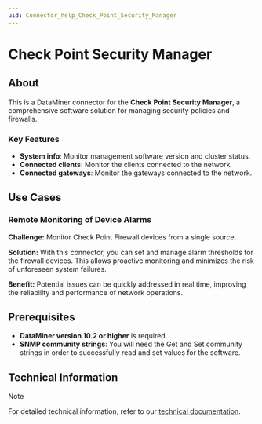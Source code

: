 ```yaml
---
uid: Connector_help_Check_Point_Security_Manager
---
```


# Check Point Security Manager

## About

This is a DataMiner connector for the **Check Point Security Manager**, a comprehensive software solution for managing security policies and firewalls.

### Key Features

- **System info**: Monitor management software version and cluster status.
- **Connected clients**: Monitor the clients connected to the network.
- **Connected gateways**: Monitor the gateways connected to the network.

## Use Cases

### Remote Monitoring of Device Alarms

**Challenge:** Monitor Check Point Firewall devices from a single source.

**Solution:** With this connector, you can set and manage alarm thresholds for the firewall devices. This allows proactive monitoring and minimizes the risk of unforeseen system failures.

**Benefit:** Potential issues can be quickly addressed in real time, improving the reliability and performance of network operations.

## Prerequisites

- **DataMiner version 10.2 or higher** is required.
- **SNMP community strings**: You will need the Get and Set community strings in order to successfully read and set values for the software.

## Technical Information

> [!NOTE]
> For detailed technical information, refer to our [technical documentation](xref:Connector_help_Check_Point_Security_Manager_Technical).

